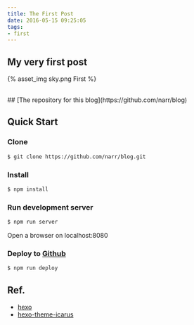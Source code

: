 ```yaml
---
title: The First Post
date: 2016-05-15 09:25:05
tags:
- first
---
```

## My very first post
{% asset_img sky.png First %}
<!-- more -->
<br>
## [The repository for this blog](https://github.com/narr/blog)
<br>

## Quick Start

### Clone

``` bash
$ git clone https://github.com/narr/blog.git
```

### Install

``` bash
$ npm install
```

### Run development server

``` bash
$ npm run server
```

Open a browser on localhost:8080

### Deploy to [Github](https://github.com/narr/blog/tree/gh-pages)

``` bash
$ npm run deploy
```

## Ref.
- [hexo](https://hexo.io/docs/)
- [hexo-theme-icarus](https://github.com/ppoffice/hexo-theme-icarus)
